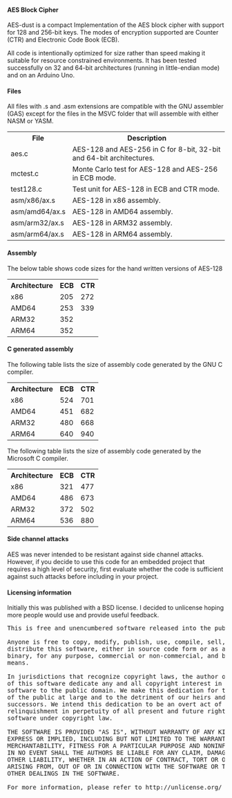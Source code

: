﻿<h4>AES Block Cipher</h4>

<p>AES-dust is a compact Implementation of the AES block cipher with support for 128 and 256-bit keys. The modes of encryption supported are Counter (CTR) and Electronic Code Book (ECB).</p>

<p>All code is intentionally optimized for size rather than speed making it suitable for resource constrained environments. It has been tested successfully on 32 and 64-bit architectures (running in little-endian mode) and on an Arduino Uno.</p>

<h4>Files</h4>

<p>All files with .s and .asm extensions are compatible with the GNU assembler (GAS) except for the files in the MSVC folder that will assemble with either NASM or YASM.</p>

<table>
  <tr>
    <th>File</th>
    <th>Description</th>
  </tr>
  <tr>
    <td>aes.c</td>
    <td>AES-128 and AES-256 in C for 8-bit, 32-bit and 64-bit architectures.</td>
  </tr>
  <tr>
    <td>mctest.c</td>
    <td>Monte Carlo test for AES-128 and AES-256 in ECB mode.</td>
  </tr>
  <tr>
    <td>test128.c</td>
    <td>Test unit for AES-128 in ECB and CTR mode.</td>
  </tr>
  <tr>
    <td>asm/x86/ax.s</td>
    <td>AES-128 in x86 assembly.</td>
  </tr>
  <tr>
    <td>asm/amd64/ax.s</td>
    <td>AES-128 in AMD64 assembly.</td>
  </tr>
  <tr>
    <td>asm/arm32/ax.s</td>
    <td>AES-128 in ARM32 assembly.</td>
  </tr>
  <tr>
    <td>asm/arm64/ax.s</td>
    <td>AES-128 in ARM64 assembly.</td>
  </tr>
</table>

<h4>Assembly</h4>

<p>The below table shows code sizes for the hand written versions of AES-128</p>

<table>
  <tr>
    <th>Architecture</th>
    <th>ECB</th>
    <th>CTR</th>
  </tr>
  <tr>
    <td>x86</td>
    <td>205</td>
    <td>272</td>
  </tr>
  <tr>
    <td>AMD64</td>
    <td>253</td>
    <td>339</td>
  </tr>
  <tr>
    <td>ARM32</td>
    <td>352</td>
    <td></td>
  </tr>
  <tr>
    <td>ARM64</td>
    <td>352</td>
    <td></td>
  </tr>
</table>

<h4>C generated assembly</h4>

<p>The following table lists the size of assembly code generated by the GNU C compiler.</p>

<table>
  <tr>
    <th>Architecture</th>
    <th>ECB</th>
    <th>CTR</th>
  </tr>
  <tr>
    <td>x86</td>
    <td>524</td>
    <td>701</td>
  </tr>
  <tr>
    <td>AMD64</td>
    <td>451</td>
    <td>682</td>
  </tr>
  <tr>
    <td>ARM32</td>
    <td>480</td>
    <td>668</td>
  </tr>
  <tr>
    <td>ARM64</td>
    <td>640</td>
    <td>940</td>
  </tr>
</table>

<p>The following table lists the size of assembly code generated by the Microsoft C compiler.</p>

<table>
  <tr>
    <th>Architecture</th>
    <th>ECB</th>
    <th>CTR</th>
  </tr>
  <tr>
    <td>x86</td>
    <td>321</td>
    <td>477</td>
  </tr>
  <tr>
    <td>AMD64</td>
    <td>486</td>
    <td>673</td>
  </tr>
  <tr>
    <td>ARM32</td>
    <td>372</td>
    <td>502</td>
  </tr>
  <tr>
    <td>ARM64</td>
    <td>536</td>
    <td>880</td>
  </tr>
</table>

<h4>Side channel attacks</h4>

<p>AES was never intended to be resistant against side channel attacks. However, if you decide to use this code for an embedded project that requires a high level of security, first evaluate whether the code is sufficient against such attacks before including in your project.</p>

<h4>Licensing information</h4>

<p>Initially this was published with a BSD license. I decided to unlicense hoping more people would use and provide useful feedback.</p>

<pre>
This is free and unencumbered software released into the public domain.

Anyone is free to copy, modify, publish, use, compile, sell, or
distribute this software, either in source code form or as a compiled
binary, for any purpose, commercial or non-commercial, and by any
means.

In jurisdictions that recognize copyright laws, the author or authors
of this software dedicate any and all copyright interest in the
software to the public domain. We make this dedication for the benefit
of the public at large and to the detriment of our heirs and
successors. We intend this dedication to be an overt act of
relinquishment in perpetuity of all present and future rights to this
software under copyright law.

THE SOFTWARE IS PROVIDED "AS IS", WITHOUT WARRANTY OF ANY KIND,
EXPRESS OR IMPLIED, INCLUDING BUT NOT LIMITED TO THE WARRANTIES OF
MERCHANTABILITY, FITNESS FOR A PARTICULAR PURPOSE AND NONINFRINGEMENT.
IN NO EVENT SHALL THE AUTHORS BE LIABLE FOR ANY CLAIM, DAMAGES OR
OTHER LIABILITY, WHETHER IN AN ACTION OF CONTRACT, TORT OR OTHERWISE,
ARISING FROM, OUT OF OR IN CONNECTION WITH THE SOFTWARE OR THE USE OR
OTHER DEALINGS IN THE SOFTWARE.

For more information, please refer to http://unlicense.org/
</pre>
